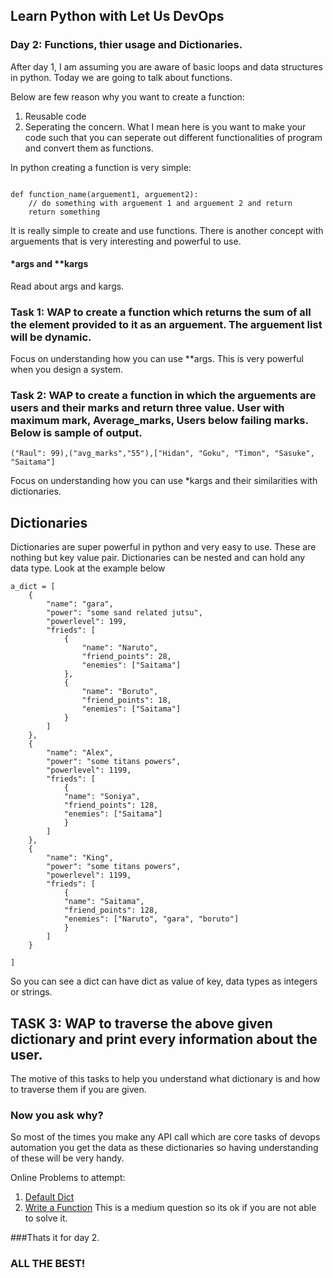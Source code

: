 ## Learn Python with Let Us DevOps

### Day 2: Functions, thier usage and Dictionaries.

After day 1, I am assuming you are aware of basic loops and data structures in python. Today we are going to talk about functions.

Below are few reason why you want to create a function: 
1. Reusable code
2. Seperating the concern. What I mean here is you want to make your code such that you can seperate out different functionalities of program and convert them as functions. 


In python creating a function is very simple: 

```buildoutcfg

def function_name(arguement1, arguement2):
    // do something with arguement 1 and arguement 2 and return
    return something
```

It is really simple to create and use functions. 
There is another concept with arguements that is very interesting and powerful to use. 
#### *args and **kargs

Read about args and kargs. 

### Task 1: WAP to create a function which returns the sum of all the element provided to it as an arguement. The arguement list will be dynamic.
Focus on understanding how you can use **args. This is very powerful when you design a system. 

### Task 2: WAP to create a function in which the arguements are users and their marks and return three value. User with maximum mark, Average_marks, Users below failing marks. Below is sample of output.
```buildoutcfg
("Raul": 99),("avg_marks","55"),["Hidan", "Goku", "Timon", "Sasuke", "Saitama"]
```
Focus on understanding how you can use *kargs and their similarities with dictionaries. 

## Dictionaries

Dictionaries are super powerful in python and very easy to use. These are nothing but key value pair. Dictionaries can be nested and can hold any data type. Look at the example below

```buildoutcfg
a_dict = [
    {
        "name": "gara",
        "power": "some sand related jutsu",
        "powerlevel": 199,
        "frieds": [
            {
                "name": "Naruto",
                "friend_points": 28,
                "enemies": ["Saitama"] 
            },
            {
                "name": "Boruto",
                "friend_points": 18,
                "enemies": ["Saitama"]
            }
        ]
    },
    {
        "name": "Alex",
        "power": "some titans powers",
        "powerlevel": 1199,
        "frieds": [
            {
            "name": "Soniya",
            "friend_points": 128,
            "enemies": ["Saitama"] 
            }
        ]
    },
    {
        "name": "King",
        "power": "some titans powers",
        "powerlevel": 1199,
        "frieds": [
            {
            "name": "Saitama",
            "friend_points": 128,
            "enemies": ["Naruto", "gara", "boruto"] 
            }
        ]
    }
    
]
```

So you can see a dict can have dict as value of key, data types as integers or strings. 

## TASK 3: WAP to traverse the above given dictionary and print every information about the user. 
The motive of this tasks to help you understand what dictionary is and how to traverse them if you are given. 
### **Now you ask why?** 

So most of the times you make any API call which are core tasks of devops automation you get the data as these dictionaries so having understanding of these will be very handy. 

Online Problems to attempt:
1. [Default Dict](https://www.hackerrank.com/challenges/defaultdict-tutorial/problem)
2. [Write a Function](https://www.hackerrank.com/challenges/write-a-function/problem) This is a medium question so its ok if you are not able to solve it. 

###Thats it for day 2.
### ALL THE BEST!
